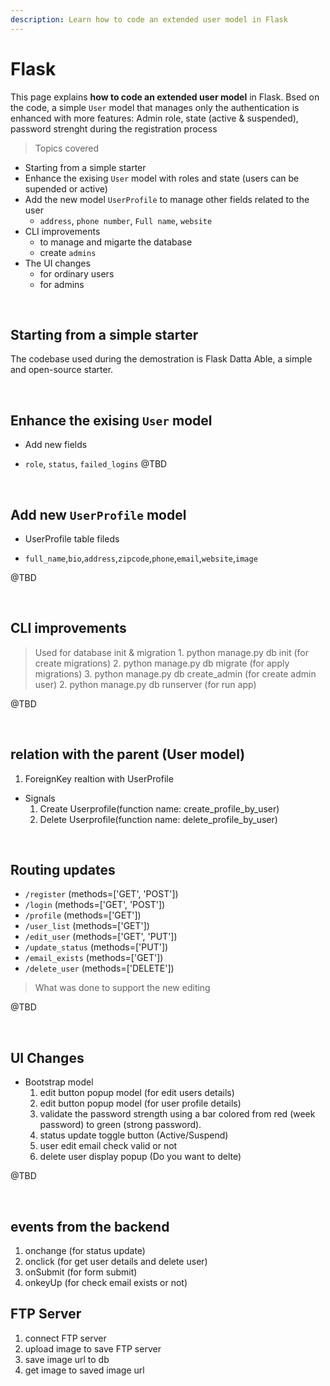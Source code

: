 ```yaml
---
description: Learn how to code an extended user model in Flask
---
```


# Flask

This page explains **how to code an extended user model** in Flask. Bsed on the code, a simple `User` model that manages only the authentication is enhanced with more features: Admin role, state (active & suspended), password strenght during the registration process

> Topics covered

* Starting from a simple starter
* Enhance the exising `User` model with roles and state (users can be supended or active)
* Add the new model `UserProfile` to manage other fields related to the user
  - `address`, `phone number`, `Full name`, `website`
* CLI improvements
  - to manage and migarte the database
  - create `admins`   
* The UI changes 
  - for ordinary users
  - for admins

<br />

## Starting from a simple starter 

The codebase used during the demostration is Flask Datta Able, a simple and open-source starter. 

<br />

## Enhance the exising `User` model
  * Add  new fields
  - `role`, `status`, `failed_logins`
@TBD

<br />

## Add new `UserProfile` model
  * UserProfile table fileds
  - `full_name`,`bio`,`address`,`zipcode`,`phone`,`email`,`website`,`image`

@TBD

<br />

## CLI improvements

> Used for database init & migration
    1. python manage.py db init (for create migrations)
    2. python manage.py db migrate (for apply migrations)
    3. python manage.py db create_admin (for create admin user)
    2. python manage.py db runserver (for run app)

@TBD

<br />

## relation with the parent (User model)
  1. ForeignKey realtion with UserProfile

- Signals
  1. Create Userprofile(function name: create_profile_by_user)
  2. Delete Userprofile(function name: delete_profile_by_user)

<br/>

## Routing updates
  - `/register`  (methods=['GET', 'POST'])
  - `/login`  (methods=['GET', 'POST'])
  - `/profile`  (methods=['GET'])
  - `/user_list` (methods=['GET'])
  - `/edit_user` (methods=['GET', 'PUT'])
  - `/update_status` (methods=['PUT'])
  - `/email_exists` (methods=['GET'])
  - `/delete_user` (methods=['DELETE'])

> What was done to support the new editing 

@TBD

<br />

## UI Changes 
* Bootstrap model
    1. edit button popup model (for edit users details)
    2. edit button popup model (for user profile details)
    3. validate the password strength using a bar colored from red (week password) to green (strong password).
    4. status update toggle button (Active/Suspend)
    5. user edit email check valid or not
    6. delete user display popup (Do you want to delte)

@TBD

<br/>

## events from the backend
  1. onchange (for status update)
  2. onclick (for get user details and delete user)
  3. onSubmit (for form submit)
  4. onkeyUp (for check email exists or not)

## FTP Server
 1. connect FTP server 
 2. upload image to save FTP server
 3. save image url to db
 4. get image to saved image url 
